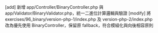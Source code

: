 [add] 新增 app/Controller/BinaryController.php 與 app/Validator/BinaryValidator.php，統一二進位計算邏輯與驗證
[modify] 將 exercises/96_binary/version-php-1/index.php 及 version-php-2/index.php 改為優先使用 BinaryController，保留原 fallback，符合模組化與向後相容原則
